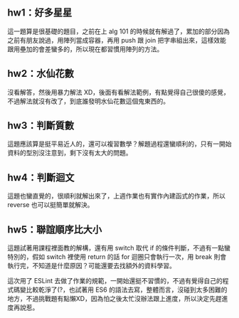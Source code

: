 ## hw1：好多星星

這一題算是很基礎的題目，之前在上 alg 101 的時候就有解過了，累加的部分因為之前有朋友說過，用陣列當成容器，再用 push 跟 join 把字串組出來，這樣效能跟用壘加的會差蠻多的，所以現在都習慣用陣列的方法。

## hw2：水仙花數

沒看解答，然後用暴力解法 XD，後面有看解法範例，有點覺得自己很傻的感覺，不過解法就沒有改了，到底誰發明水仙花數這個鬼東西的。

## hw3：判斷質數

這題應該算是挺平易近人的，還可以複習數學？解題過程還蠻順利的，只有一開始資料的型別沒注意到，剩下沒有太大的問題。

## hw4：判斷迴文

這題也蠻直覺的，很順利就解出來了，上週作業也有實作內建函式的作業，所以 reverse 也可以挺簡單就解決。

## hw5：聯誼順序比大小

這題試著用課程裡面教的解構，還有用 switch 取代 if 的條件判斷，不過有一點蠻特別的，假如 switch 裡使用 return 的話 for 迴圈只會執行一次，用 break 則會執行完，不知道是什麼原因？可能還要去找額外的資料學習。

這次用了 ESLint 去做了作業的規範，一開始還挺不習慣的，不過有覺得自己的程式碼變比較乾淨了(?，也試著用 ES6 的語法去寫，整體而言，沒碰到太多困難的地方，不過挑戰題有點懶XD，因為怕之後太忙沒辦法跟上進度，所以決定先趕進度再說惹。
